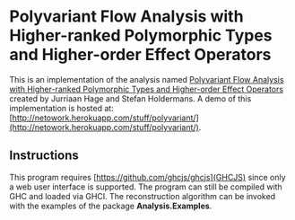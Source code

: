 # Polyvariant Flow Analysis with Higher-ranked Polymorphic Types and Higher-order Effect Operators

This is an implementation of the analysis named [Polyvariant Flow Analysis with Higher-ranked Polymorphic Types and Higher-order Effect Operators](http://dl.acm.org/citation.cfm?id=1863554) created by Jurriaan Hage and Stefan Holdermans. A demo of this implementation is hosted at: [http://netowork.herokuapp.com/stuff/polyvariant/](http://netowork.herokuapp.com/stuff/polyvariant/).

## Instructions
This program requires [https://github.com/ghcjs/ghcjs](GHCJS) since only a web user interface is supported. The program can still be compiled with GHC and loaded via GHCI. The reconstruction algorithm can be invoked with the examples of the package __Analysis.Examples__.